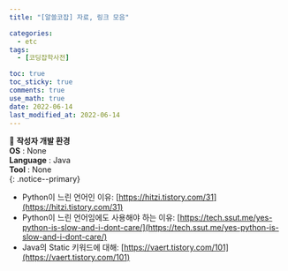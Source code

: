 ```yaml
---
title: "[알쓸코잡] 자료, 링크 모음"

categories:
  - etc
tags:
  - [코딩잡학사전]

toc: true
toc_sticky: true
comments: true
use_math: true
date: 2022-06-14
last_modified_at: 2022-06-14
---
```


📌 **작성자 개발 환경** <br>
**OS** : None <br>
**Language** : Java<br>
**Tool** : None<br>
{: .notice--primary}

- Python이 느린 언어인 이유: [https://hitzi.tistory.com/31](https://hitzi.tistory.com/31)
- Python이 느린 언어임에도 사용해야 하는 이유: [https://tech.ssut.me/yes-python-is-slow-and-i-dont-care/](https://tech.ssut.me/yes-python-is-slow-and-i-dont-care/)
- Java의 Static 키워드에 대해: [https://vaert.tistory.com/101](https://vaert.tistory.com/101)